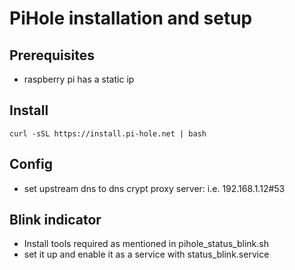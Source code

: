 # PiHole installation and setup

## Prerequisites
- raspberry pi has a static ip

## Install
`curl -sSL https://install.pi-hole.net | bash`

## Config
- set upstream dns to dns crypt proxy server: i.e. 192.168.1.12#53

## Blink indicator
- Install tools required as mentioned in pihole_status_blink.sh
- set it up and enable it as a service with status_blink.service
